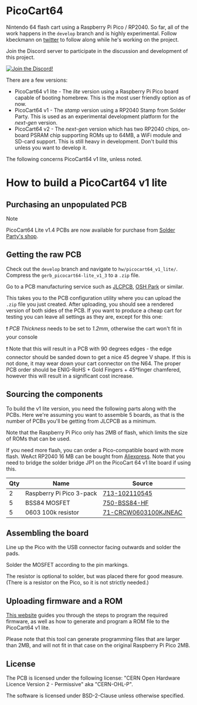 # PicoCart64
Nintendo 64 flash cart using a Raspberry Pi Pico / RP2040. So far, all of the work happens in the `develop` branch and is highly experimental. Follow kbeckmann on [twitter](https://twitter.com/kbeckmann) to follow along while he's working on the project.

Join the Discord server to participate in the discussion and development of this project.

[![Join the Discord!](https://discordapp.com/api/guilds/989902502063398982/widget.png?style=banner3)](https://discord.gg/CGTjxkVr7P)

There are a few versions:
- PicoCart64 v1 lite - The _lite_ version using a Raspberry Pi Pico board capable of booting homebrew. This is the most user friendly option as of now.
- PicoCart64 v1 - The _stamp_ version using a RP2040 Stamp from Solder Party. This is used as an experimental development platform for the _next-gen_ version.
- PicoCart64 v2 - The _next-gen_ version which has two RP2040 chips, on-board PSRAM chip supporting ROMs up to 64MB, a WiFi module and SD-card support. This is still heavy in development. Don't build this unless you want to develop it.

The following concerns PicoCart64 v1 lite, unless noted.

# How to build a PicoCart64 v1 lite

## Purchasing an unpopulated PCB

> [!NOTE]
> PicoCart64 Lite v1.4 PCBs are now available for purchase from [Solder Party's shop](https://lectronz.com/products/picocart64-lite).

## Getting the raw PCB

Check out the `develop` branch and navigate to `hw/picocart64_v1_lite/`. Compress the `gerb_picocart64-lite_v1_3` to a `.zip` file.

Go to a PCB manufacturing service such as [JLCPCB](https://jlcpcb.com), [OSH Park](https://oshpark.com/) or similar.

This takes you to the PCB configuration utility where you can upload the `.zip` file you just created. After uploading, you should see a rendered version of both sides of the PCB. If you want to produce a cheap cart for testing you can leave all settings as they are, except for this one:

:exclamation: *PCB Thickness* needs to be set to *1.2mm*, otherwise the cart won't fit in your console

:exclamation: Note that this will result in a PCB with 90 degrees edges - the edge connector should be sanded down to get a nice 45 degree V shape. If this is not done, it may wear down your cart connector on the N64. The proper PCB order should be ENIG-RoHS + Gold Fingers + 45°finger chamfered, however this will result in a significant cost increase.

## Sourcing the components

To build the v1 lite version, you need the following parts along with the PCBs. Here we're assuming you want to assemble 5 boards, as that is the number of PCBs you'll be getting from JLCPCB as a minimum.

Note that the Raspberry Pi Pico only has 2MB of flash, which limits the size of ROMs that can be used.

If you need more flash, you can order a Pico-compatible board with more flash. WeAct RP2040 16 MB can be bought from [Aliexpress](https://www.aliexpress.com/item/1005003708090298.html). Note that you need to bridge the solder bridge JP1 on the PicoCart 64 v1 lite board if using this.

| Qty | Name                  | Source                                                                           | 
|-----|-----------------------|----------------------------------------------------------------------------------|
| 2   | Raspberry Pi Pico 3-pack | [713-102110545](https://www.mouser.com/ProductDetail/713-102110545)               |       |
| 5   | BSS84 MOSFET          | [750-BSS84-HF](https://www.mouser.com/ProductDetail/750-BSS84-HF)                 |       |
| 5   | 0603 100k resistor    | [71-CRCW0603100KJNEAC](https://www.mouser.com/ProductDetail/71-CRCW0603100KJNEAC) |       |

## Assembling the board
Line up the Pico with the USB connector facing outwards and solder the pads.

Solder the MOSFET according to the pin markings.

The resistor is optional to solder, but was placed there for good measure. (There is a resistor on the Pico, so it is not strictly needed.)

## Uploading firmware and a ROM

[This website](https://kbeckmann.github.io/PicoCart64/) guides you through the steps to program the required firmware, as well as how to generate and program a ROM file to the PicoCart64 v1 lite.

Please note that this tool can generate programming files that are larger than 2MB, and will not fit in that case on the original Raspberry Pi Pico 2MB.

## License

The PCB is licensed under the following license: "CERN Open Hardware Licence Version 2 - Permissive" aka "CERN-OHL-P".

The software is licensed under BSD-2-Clause unless otherwise specified.
